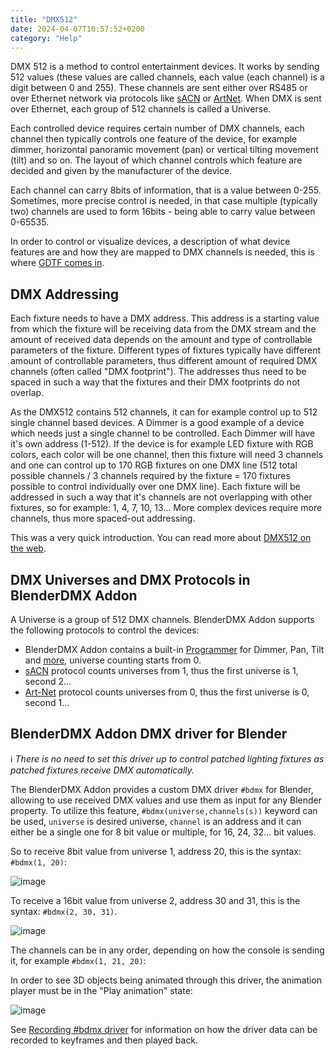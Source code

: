 ```yaml
---
title: "DMX512"
date: 2024-04-07T10:57:52+0200
category: "Help"
---
```


DMX 512 is a method to control entertainment devices. It works by sending 512
values (these values are called channels, each value (each channel) is a digit
between 0 and 255). These channels are sent either over RS485 or over Ethernet
network via protocols like [sACN](../sacn) or [ArtNet](../artnet). When DMX is
sent over Ethernet, each group of 512 channels is called a Universe.

Each controlled device requires certain number of DMX channels, each channel
then typically controls one feature of the device, for example dimmer,
horizontal panoramic movement (pan) or vertical tilting movement (tilt) and so
on. The layout of which channel controls which feature are decided and given by
the manufacturer of the device.

Each channel can carry 8bits of information, that is a value between 0-255.
Sometimes, more precise control is needed, in that case multiple (typically
two) channels are used to form 16bits - being able to carry value between
0-65535.

In order to control or visualize devices, a description of what device features
are and how they are mapped to DMX channels is needed, this is where [GDTF
comes in](../gdtffixture).

## DMX Addressing

Each fixture needs to have a DMX address. This address is a starting value from
which the fixture will be receiving data from the DMX stream and the amount of
received data depends on the amount and type of controllable parameters of the
fixture. Different types of fixtures typically have different amount of
controllable parameters, thus different amount of required DMX channels (often
called "DMX footprint"). The addresses thus need to be spaced in such a way
that the fixtures and their DMX footprints do not overlap.

As the DMX512 contains 512 channels, it can for example control up to 512
single channel based devices. A Dimmer is a good example of a device which
needs just a single channel to be controlled. Each Dimmer will have it's own
address (1-512). If the device is for example LED fixture with RGB colors, each
color will be one channel, then this fixture will need 3 channels and one can
control up to 170 RGB fixtures on one DMX line (512 total possible channels / 3
channels required by the fixture = 170 fixtures possible to control
individually over one DMX line). Each fixture will be addressed in such a way
that it's channels are not overlapping with other fixtures, so for example: 1,
4, 7, 10, 13...  More complex devices require more channels, thus more
spaced-out addressing.

This was a very quick introduction. You can read more about [DMX512 on the
web](https://duckduckgo.com/?q=DMX512). 

## DMX Universes and DMX Protocols in BlenderDMX Addon

A Universe is a group of 512 DMX channels. BlenderDMX Addon supports the following
protocols to control the devices:

- BlenderDMX Addon contains a built-in [Programmer](../programmer) for Dimmer, Pan,
  Tilt and [more](../programmer#attributes), universe counting starts from 0.
- [sACN](../sacn) protocol counts universes from 1, thus the first universe is
  1, second 2...
- [Art-Net](../artnet) protocol counts universes from 0, thus the first
  universe is 0, second 1...

## BlenderDMX Addon DMX driver for Blender

ℹ️  *There is no need to set this driver up to control patched lighting 
fixtures as patched fixtures receive DMX automatically.*

The BlenderDMX Addon provides a custom DMX driver `#bdmx` for Blender,
allowing to use received DMX values and use them as input for any Blender
property. To utilize this feature, `#bdmx(universe,channels(s))` keyword can be
used, `universe` is desired universe, `channel` is an address and it can either
be a single one for 8 bit value or multiple, for 16, 24, 32... bit values.

So to receive 8bit value from universe 1, address 20, this is the syntax:
`#bdmx(1, 20)`:

![image](../media/driver_8.png)


To receive a 16bit value from universe 2, address 30 and 31, this is the
syntax: `#bdmx(2, 30, 31)`. 

![image](../media/driver_16.png)

The channels can be in any order, depending on how the console is sending it,
for example `#bdmx(1, 21, 20)`:

In order to see 3D objects being animated through this driver, the animation
player must be in the "Play animation" state:

![image](../media/player_play.png)

See [Recording #bdmx
driver](../keyframe-animations-recording/#recording-bdmx-driver) for
information on how the driver data can be recorded to keyframes and then played
back.


